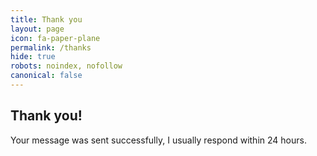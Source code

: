 ```yaml
---
title: Thank you
layout: page
icon: fa-paper-plane
permalink: /thanks
hide: true
robots: noindex, nofollow
canonical: false
---
```


## Thank you!

Your message was sent successfully, I usually respond within 24 hours.